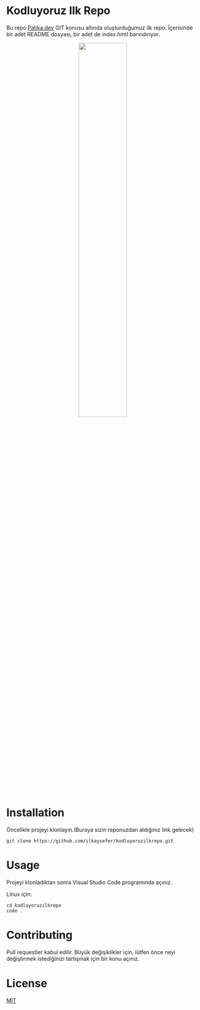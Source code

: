 # Kodluyoruz Ilk Repo
Bu repo [Patika.dev](https://www.patika.dev/tr) GIT konusu altında oluşturduğumuz ilk repo. İçerisinde bir adet README dosyası, bir adet de index.hmtl barındırıyor.

<p align="center" width="100%">
    <img width="50%" src="https://global-uploads.webflow.com/6097e0eca1e87557da031fef/609859a191abe5d64b17fed3_Patika%20logo-p-500.png"> 
</p>

# Installation
Öncelikle projeyi klonlayın.(Buraya sizin reponuzdan aldığınız link gelecek)
```
git clone https://github.com/ilkaysefer/kodluyoruzilkrepo.git
```

# Usage

Projeyi klonladıktan sonra Visual Studio Code programında açınız.

Linux için:
```
cd kodluyoruzilkrepo
code .
```

# Contributing

Pull requestler kabul edilir. Büyük değişiklikler için, lütfen önce neyi değiştirmek istediğinizi tartışmak için bir konu açınız.

# License
[MIT](https://choosealicense.com/licenses/mit/)





